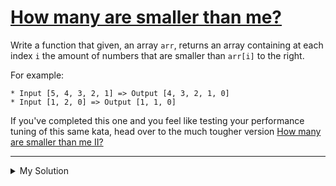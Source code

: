 # [How many are smaller than me?](https://www.codewars.com/kata/56a1c074f87bc2201200002e)

Write a function that given, an array `arr`, returns an array containing at each index `i` the amount of numbers that
are smaller than `arr[i]` to the right.

For example:

    * Input [5, 4, 3, 2, 1] => Output [4, 3, 2, 1, 0]
    * Input [1, 2, 0] => Output [1, 1, 0]

If you've completed this one and you feel like testing your performance tuning of this same kata, head over to the much
tougher version [How many are smaller than me II?](http://www.codewars.com/kata/56a1c63f3bc6827e13000006)

---

<details><summary>My Solution</summary>

```js
function smaller(nums) {
  return nums.map((v, i) => nums.slice(i).filter(w => v > w).length)
}
```

</details>

